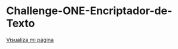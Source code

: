 # Challenge-ONE-Encriptador-de-Texto

<a href="https://verivniversvm.github.io/Challenge-ONE-Encriptador-de-Texto/">Visualiza mi página</a>
